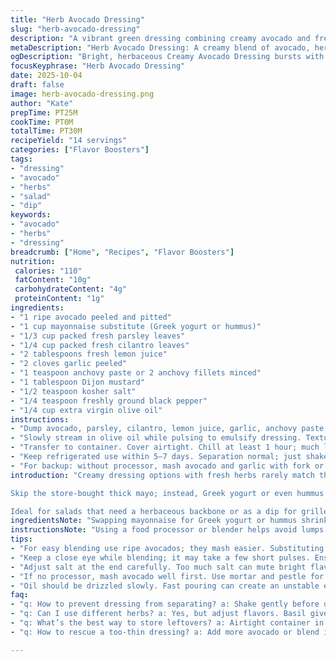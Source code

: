 ```yaml
---
title: "Herb Avocado Dressing"
slug: "herb-avocado-dressing"
description: "A vibrant green dressing combining creamy avocado and fresh herbs, thick yet pourable, bursting with bright herbal notes. Uses substituted mayo for richer texture and lemon juice for a sharper acidity. Parsley replaces chives, adding earthiness, while cilantro adds vibrant color and complexity. Garlic and anchovy paste bring umami depth; Dijon mustard introduces slight heat and emulsification. Chill to let flavors marry. Pungent aroma hints at its boldness. Smooth, luscious texture contrasts crisp greens. Adjust salt carefully; over-salting kills herbs’ brightness. Store cold, use within a week, ideal for salads, grilled veggies, or as dip."
metaDescription: "Herb Avocado Dressing: A creamy blend of avocado, herbs, and umami flavors. Perfect for salads and veggie dips."
ogDescription: "Bright, herbaceous Creamy Avocado Dressing bursts with flavor; ideal for salads or as a dip. An easy, healthy twist."
focusKeyphrase: "Herb Avocado Dressing"
date: 2025-10-04
draft: false
image: herb-avocado-dressing.png
author: "Kate"
prepTime: PT25M
cookTime: PT0M
totalTime: PT30M
recipeYield: "14 servings"
categories: ["Flavor Boosters"]
tags:
- "dressing"
- "avocado"
- "herbs"
- "salad"
- "dip"
keywords:
- "avocado"
- "herbs"
- "dressing"
breadcrumb: ["Home", "Recipes", "Flavor Boosters"]
nutrition: 
 calories: "110"
 fatContent: "10g"
 carbohydrateContent: "4g"
 proteinContent: "1g"
ingredients:
- "1 ripe avocado peeled and pitted"
- "1 cup mayonnaise substitute (Greek yogurt or hummus)"
- "1/3 cup packed fresh parsley leaves"
- "1/4 cup packed fresh cilantro leaves"
- "2 tablespoons fresh lemon juice"
- "2 cloves garlic peeled"
- "1 teaspoon anchovy paste or 2 anchovy fillets minced"
- "1 tablespoon Dijon mustard"
- "1/2 teaspoon kosher salt"
- "1/4 teaspoon freshly ground black pepper"
- "1/4 cup extra virgin olive oil"
instructions:
- "Dump avocado, parsley, cilantro, lemon juice, garlic, anchovy paste, Dijon mustard into a food processor bowl. Pulse in short bursts, watching carefully. It won’t blend all at once; at first, chunks remain. Look for creamy texture starting to form around thick bits. Stop and scrape sides down with spatula often."
- "Slowly stream in olive oil while pulsing to emulsify dressing. Texture should be thick but coat spoon smoothly, not runny. Pause to taste—adjust salt and pepper carefully. Too much salt deadens fresh herbs."
- "Transfer to container. Cover airtight. Chill at least 1 hour; much longer if you want flavors to mellow and harmonize. Dressing will firm up slightly. Give quick stir before serving to reincorporate any oil that settled at top."
- "Keep refrigerated use within 5–7 days. Separation normal; just shake or stir gently before use."
- "For backup: without processor, mash avocado and garlic with fork or mortar and pestle first. Chop herbs fine by hand. Whisk all by hand vigorously while slowly adding oil for best uniformity."
introduction: "Creamy dressing options with fresh herbs rarely match this punch. The whole point is layers—the ripe avocado gives luscious body; parsley swaps in for chives to give a deeper herbaceous tone; cilantro brightens the palette. Anchovy paste—don’t skip. It slips in that unidentifiable umami hit that holds it all together. The olive oil’s gradual incorporation is not just for texture but to coax everything into a stable emulsion.

Skip the store-bought thick mayo; instead, Greek yogurt or even hummus anchors the base, cutting calories and boosting tang. This gets especially nice after a chill hour—flavors fuse and mellow, yet still keep the zip. Watch the texture closely; too thin means you added the oil too fast or didn’t blend long enough.

Ideal for salads that need a herbaceous backbone or as a dip for grilled veggies. The aroma alone—the punch of garlic tempered by fresh herbs—sets expectations loud. Salt balances that but adds weight, so add gradually. Here's the tested approach to avoid watering down or over-seasoning. This isn’t just a dressing—it’s a tool for making greens pop."
ingredientsNote: "Swapping mayonnaise for Greek yogurt or hummus shrinks fat without losing creaminess. Greek yogurt makes dressing tangier, hummus adds nuttiness; either requires blending for smooth finish. Parsley provides a more grounded flavor than chives, and cilantro offers a fresh brightness though can be swapped with basil if preferred. Anchovy paste or minced anchovies introduce umami depth that rounds out the dressing without fishiness. Lemon juice sharpens acidity better than vinegar here due to its fragrant lift. Kosher salt is key; avoid table salt as it's too fine and easily oversalts. Olive oil quality matters—use cold-pressed, fruity varieties. Garlic cloves smashed raw infuse pungency that mellows after chilling, so adjust if you want less bite. Mustard acts as emulsifier, ensuring dressing doesn’t separate quickly."
instructionsNote: "Using a food processor or blender helps avoid lumps and maintains proper texture; pulse in short bursts instead of running machine nonstop to prevent overheating and breaking herbs down too fine, which can cause bitterness. Scraping bowl sides is not optional—it ensures even mixing and avoids clumps. Slow olive oil drizzle is crucial to build an emulsion; fast addition results in breaking, oil pooling. Taste repeatedly toward end of blending. Salt and pepper can't just be guessed—too much salt flattens herb brightness, too little leaves dressing bland. Cover and chill minimum one hour; time allows flavors to meld and garlic's raw sharpness to soften. Give dressing a stir or gentle shake before serving to reincorporate any oil separation. Leftovers separate normally; safely reheated only if used warm in other dishes."
tips:
- "For easy blending use ripe avocados; they mash easier. Substituting Greek yogurt or hummus can lighten the dressing."
- "Keep a close eye while blending; it may take a few short pulses. Ensure both herbs are finely chopped."
- "Adjust salt at the end carefully. Too much salt can mute bright flavors; try carefully adding it bit by bit."
- "If no processor, mash avocado well first. Use mortar and pestle for garlic—mix in herbs manually."
- "Oil should be drizzled slowly. Fast pouring can create an unstable emulsion—don’t rush this step."
faq:
- "q: How to prevent dressing from separating? a: Shake gently before use. Keep cold; emulsification weakens if sits too long."
- "q: Can I use different herbs? a: Yes, but adjust flavors. Basil gives sweetness; mint may clash. Test small batches first."
- "q: What’s the best way to store leftovers? a: Airtight container in the fridge can last 5–7 days. Just mix if separation occurs."
- "q: How to rescue a too-thin dressing? a: Add more avocado or blend in chia seeds—thickens nicely without changing flavor."

---
```

